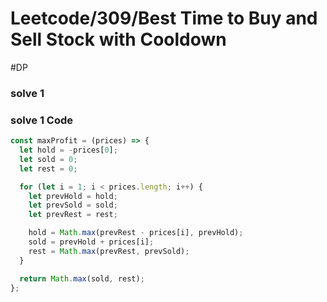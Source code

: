 # Leetcode/309/Best Time to Buy and Sell Stock with Cooldown

#DP

### solve 1

### solve 1 Code

```js
const maxProfit = (prices) => {
  let hold = -prices[0];
  let sold = 0;
  let rest = 0;

  for (let i = 1; i < prices.length; i++) {
    let prevHold = hold;
    let prevSold = sold;
    let prevRest = rest;

    hold = Math.max(prevRest - prices[i], prevHold);
    sold = prevHold + prices[i];
    rest = Math.max(prevRest, prevSold);
  }

  return Math.max(sold, rest);
};
```

